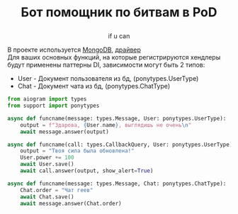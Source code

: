 # <p align="center">Бот помощник по битвам в PoD

<p align="center">if u can

В проекте используется [MongoDB](https://docs.mongodb.com/), [драйвер](https://github.com/ZeoAlliance/aiomongo)<br>
Для ваших основных функций, на которые регистрируются хендлеры будут применены паттерны DI, зависимости могут быть 2 типов:
  * User - Документ пользователя из бд, (ponytypes.UserType)
  * Chat - Документ чата из бд, (ponytypes.ChatType)

```python
from aiogram import types
from support import ponytypes

async def funcname(message: types.Message, User: ponytypes.UserType):
    output = f"Здарова, {User.name}, выглядишь не очень\n"
    await message.answer(output)

async def funcname(call: types.CallbackQuery, User: ponytypes.UserType):
    output = "Твоя сила была обновлена!"
    User.power += 100
    await User.save()
    await call.answer(output, show_alert=True)

async def funcname(message: types.Message, Chat: ponytypes.ChatType):
    Chat.order = "Чат геев"
    await Chat.save()
    await message.answer(Chat.order)
```